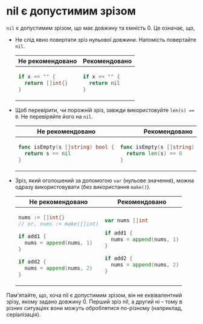 # nil є допустимим зрізом

`nil` є допустимим зрізом, що має довжину та ємність 0. Це означає, що,

- Не слід явно повертати зріз нульової довжини. Натомість повертайте `nil`.

  <table>
  <thead><tr><th>Не рекомендовано</th><th>Рекомендовано</th></tr></thead>
  <tbody>
  <tr><td>

  ```go
  if x == "" {
    return []int{}
  }
  ```

  </td><td>

  ```go
  if x == "" {
    return nil
  }
  ```

  </td></tr>
  </tbody></table>

- Щоб перевірити, чи порожній зріз, завжди використовуйте `len(s) == 0`. Не перевіряйте його на `nil`.

  <table>
  <thead><tr><th>Не рекомендовано</th><th>Рекомендовано</th></tr></thead>
  <tbody>
  <tr><td>

  ```go
  func isEmpty(s []string) bool {
    return s == nil
  }
  ```

  </td><td>

  ```go
  func isEmpty(s []string) bool {
    return len(s) == 0
  }
  ```

  </td></tr>
  </tbody></table>

- Зріз, який оголошений за допомогою `var` (нульове значення), можна одразу використовувати (без використання `make()`).

  <table>
  <thead><tr><th>Не рекомендовано</th><th>Рекомендовано</th></tr></thead>
  <tbody>
  <tr><td>

  ```go
  nums := []int{}
  // or, nums := make([]int)

  if add1 {
    nums = append(nums, 1)
  }

  if add2 {
    nums = append(nums, 2)
  }
  ```

  </td><td>

  ```go
  var nums []int

  if add1 {
    nums = append(nums, 1)
  }

  if add2 {
    nums = append(nums, 2)
  }
  ```

  </td></tr>
  </tbody></table>

Пам'ятайте, що, хоча nil є допустимим зрізом, він не еквівалентний зрізу, якому задано довжину 0.
Перший зріз nil, а другий ні – тому в різних ситуаціях вони можуть оброблятися по-різному
(наприклад, серіалізація).
